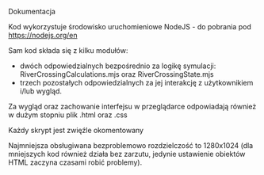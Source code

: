 Dokumentacja

Kod wykorzystuje środowisko uruchomieniowe NodeJS - do pobrania pod https://nodejs.org/en

Sam kod składa się z kilku modułów:
- dwóch odpowiedzialnych bezpośrednio za logikę symulacji:  RiverCrossingCalculations.mjs oraz RiverCrossingState.mjs
- trzech pozostałych odpowiedzialnych za jej interakcję z użytkownikiem i/lub wygląd.

Za wygląd oraz zachowanie interfejsu w przeglądarce odpowiadają również w dużym stopniu plik .html oraz .css

Każdy skrypt jest zwięźle okomentowany

Najmniejsza obsługiwana bezproblemowo rozdzielczość to 1280x1024 (dla mniejszych kod również działa bez zarzutu, jedynie ustawienie obiektów HTML zaczyna czasami robić problemy).